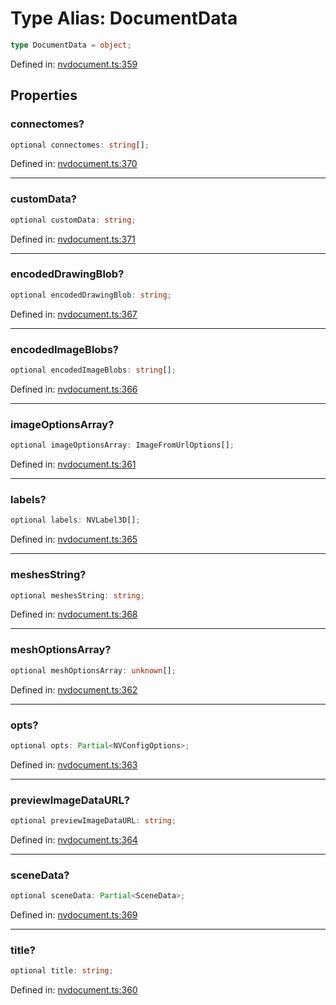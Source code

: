 # Type Alias: DocumentData

```ts
type DocumentData = object;
```

Defined in: [nvdocument.ts:359](https://github.com/niivue/niivue/blob/main/packages/niivue/src/nvdocument.ts#L359)

## Properties

### connectomes?

```ts
optional connectomes: string[];
```

Defined in: [nvdocument.ts:370](https://github.com/niivue/niivue/blob/main/packages/niivue/src/nvdocument.ts#L370)

---

### customData?

```ts
optional customData: string;
```

Defined in: [nvdocument.ts:371](https://github.com/niivue/niivue/blob/main/packages/niivue/src/nvdocument.ts#L371)

---

### encodedDrawingBlob?

```ts
optional encodedDrawingBlob: string;
```

Defined in: [nvdocument.ts:367](https://github.com/niivue/niivue/blob/main/packages/niivue/src/nvdocument.ts#L367)

---

### encodedImageBlobs?

```ts
optional encodedImageBlobs: string[];
```

Defined in: [nvdocument.ts:366](https://github.com/niivue/niivue/blob/main/packages/niivue/src/nvdocument.ts#L366)

---

### imageOptionsArray?

```ts
optional imageOptionsArray: ImageFromUrlOptions[];
```

Defined in: [nvdocument.ts:361](https://github.com/niivue/niivue/blob/main/packages/niivue/src/nvdocument.ts#L361)

---

### labels?

```ts
optional labels: NVLabel3D[];
```

Defined in: [nvdocument.ts:365](https://github.com/niivue/niivue/blob/main/packages/niivue/src/nvdocument.ts#L365)

---

### meshesString?

```ts
optional meshesString: string;
```

Defined in: [nvdocument.ts:368](https://github.com/niivue/niivue/blob/main/packages/niivue/src/nvdocument.ts#L368)

---

### meshOptionsArray?

```ts
optional meshOptionsArray: unknown[];
```

Defined in: [nvdocument.ts:362](https://github.com/niivue/niivue/blob/main/packages/niivue/src/nvdocument.ts#L362)

---

### opts?

```ts
optional opts: Partial<NVConfigOptions>;
```

Defined in: [nvdocument.ts:363](https://github.com/niivue/niivue/blob/main/packages/niivue/src/nvdocument.ts#L363)

---

### previewImageDataURL?

```ts
optional previewImageDataURL: string;
```

Defined in: [nvdocument.ts:364](https://github.com/niivue/niivue/blob/main/packages/niivue/src/nvdocument.ts#L364)

---

### sceneData?

```ts
optional sceneData: Partial<SceneData>;
```

Defined in: [nvdocument.ts:369](https://github.com/niivue/niivue/blob/main/packages/niivue/src/nvdocument.ts#L369)

---

### title?

```ts
optional title: string;
```

Defined in: [nvdocument.ts:360](https://github.com/niivue/niivue/blob/main/packages/niivue/src/nvdocument.ts#L360)
